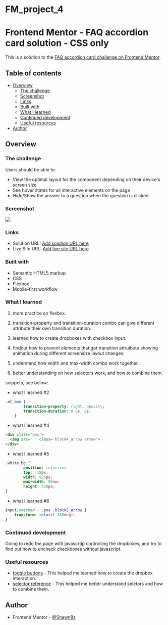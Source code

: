 # FM_project_4
# Frontend Mentor - FAQ accordion card solution - CSS only

This is a solution to the [FAQ accordion card challenge on Frontend Mentor](https://www.frontendmentor.io/challenges/faq-accordion-card-XlyjD0Oam). 

## Table of contents

- [Overview](#overview)
  - [The challenge](#the-challenge)
  - [Screenshot](#screenshot)
  - [Links](#links)
  - [Built with](#built-with)
  - [What I learned](#what-i-learned)
  - [Continued development](#continued-development)
  - [Useful resources](#useful-resources)
- [Author](#author)

## Overview

### The challenge

Users should be able to:

- View the optimal layout for the component depending on their device's screen size
- See hover states for all interactive elements on the page
- Hide/Show the answer to a question when the question is clicked

### Screenshot

![](./screenshot.jpg)


### Links

- Solution URL: [Add solution URL here](https://your-solution-url.com)
- Live Site URL: [Add live site URL here](https://your-live-site-url.com)

### Built with

- Semantic HTML5 markup
- CSS
- Flexbox
- Mobile-first workflow

### What I learned

1. more practice on flexbox.

2. transition-property and transition-duration combo can give different attribute their own transition duration.

3. learned how to create dropboxes with checkbox input.

4. findout how to prevent elements that got transition attruibute showing animation during different screensize layout changes. 

5. understand how width and max-width combo work together.

6. better understanding on how selectors work, and how to combine them.


snippets, see below:

- what I learned #2
```css
.at_box {
        transition-property: right, opacity;
        transition-duration: 0.6s, 0s;
    }
```

- what I learned #4
```html
<div class='pos'>
  <img src=' ' class='block4_arrow arrow'>
</div>
```

- what I learned #5
```css
.white_bg {
        position: relative;
        top: -18px;
        width: 920px;
        max-width: 90vw;
        height: 510px;
}
```

- what I learned #6
```css
input:checked ~ .pos .block5_arrow {
    transform: rotate(-180deg);
}
```

### Continued development

Going to redo the page with javascrtip controlling the dropboxes, and try to find out how to uncheck checkboxes without javascript.

### Useful resources

- [toggle buttons](https://www.w3schools.com/howto/howto_css_switch.asp) - This helped me learned how to create the dropbox interaction. 
- [selector reference](https://www.w3schools.com/cssref/css_selectors.asp) - This helped me better understand seletors and how to combine them.

## Author

- Frontend Mentor - [@Shawn8z](https://www.frontendmentor.io/profile/Shawn8z)
